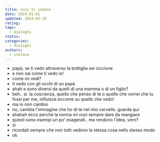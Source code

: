 ```yaml
---
title: Così ti vedono
date: 2019-01-01
updated: 2024-03-19
rating: 
tags:
  - dialoghi
status: 
categories:
  - dialoghi
authors:
  - stefano
---
```


- papà, se ti vedo attraverso la bottiglia sei ciccione
- e non sai come ti vedo io!
- come mi vedi?
- ti vedo con gli occhi di un papà
- ahah e sono diversi da quelli di una mamma o di un figlio?
- beh.. sì. la coscienza, quello che penso di te o quello che vorrei che tu fossi per me, influisce eccome su quello che vedo!
- ma io non cambio
- no, cambia l'immagine che ho di te nel mio cervello. guarda qui
- ahahah ecco perché la nonna mi vuol sempre dare da mangiare
- questi sono esempi un po' esagerati.. ma rendono l'idea, vero?
- si
- ricordati sempre che non tutti vedono la stessa cosa nello stesso modo
- ok
